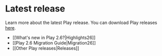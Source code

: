 <!--- Copyright (C) 2009-2018 Lightbend Inc. <https://www.lightbend.com> -->
# Latest release

Learn more about the latest Play release. You can download Play releases [here](https://www.playframework.com/download).

- [[What's new in Play 2.6?|Highlights26]]
- [[Play 2.6 Migration Guide|Migration26]]
- [[Other Play releases|Releases]]
